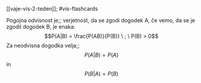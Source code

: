 [[vaje-vis-2-teden]]; #vis-flashcards 

Pogojna odvisnost je;; verjetnost, da se zgodi dogodek A, če vemo, da se je zgodil dogodek B, je enaka: $$P(A|B) = \frac{P(AB)}{P(B)} \ ; \ P(B) > 0$$ Za neodvisna dogodka velja;; $$P(A|B) = P(A)$$ in $$P(B|A) = P(B)$$
<!--SR:!2024-10-16,4,270-->